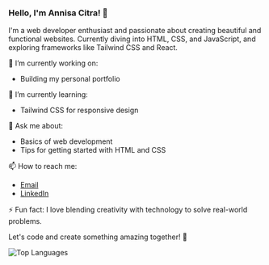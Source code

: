 ### Hello, I'm Annisa Citra! 👋

I'm a web developer enthusiast and passionate about creating beautiful and functional websites. Currently diving into HTML, CSS, and JavaScript, and exploring frameworks like Tailwind CSS and React.

🔭 I’m currently working on:
- Building my personal portfolio

🌱 I’m currently learning:
- Tailwind CSS for responsive design

💬 Ask me about:
- Basics of web development
- Tips for getting started with HTML and CSS

📫 How to reach me:
- [Email](mailto:annisacitrra@gmail.com)
- [LinkedIn](linkedin.com/in/annisa-citra-pratiwi-271026276/)

⚡ Fun fact:
I love blending creativity with technology to solve real-world problems.

Let's code and create something amazing together! 🌟


![Top Languages](https://github-readme-stats.vercel.app/api/top-langs/?username=AnnisaCitraPratiwi&theme=radical&hide_title=true)
